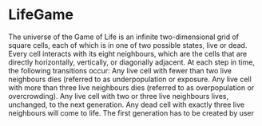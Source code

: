 # LifeGame
The universe of the Game of Life is an infinite two-dimensional grid of square cells, each of which is in one of two possible states, live or dead. Every cell interacts with its eight neighbours, which are the cells that are directly horizontally, vertically, or diagonally adjacent. At each step in time, the following transitions occur:  Any live cell with fewer than two live neighbours dies (referred to as underpopulation or exposure. Any live cell with more than three live neighbours dies (referred to as overpopulation or overcrowding). Any live cell with two or three live neighbours lives, unchanged, to the next generation. Any dead cell with exactly three live neighbours will come to life. The first generation has to be created by user
